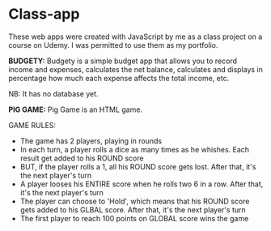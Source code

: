 # Class-app
These web apps were created with JavaScript by me as a class project on a course on Udemy. I was permitted to use them as my portfolio. 

<strong>BUDGETY:</strong> Budgety is a simple budget app that allows you to record income and expenses, calculates the net balance, calculates and displays in percentage how much each expense affects the total income, etc. 

NB: It has no database yet.

<strong>PIG GAME:</strong> Pig Game is an HTML game.

GAME RULES:
- The game has 2 players, playing in rounds
- In each turn, a player rolls a dice as many times as he whishes. Each result get added to his ROUND score
- BUT, if the player rolls a 1, all his ROUND score gets lost. After that, it's the next player's turn
- A player looses his ENTIRE score when he rolls two 6 in a row. After that, it's the next player's turn
- The player can choose to 'Hold', which means that his ROUND score gets added to his GLBAL score. After that, it's the next player's turn
- The first player to reach 100 points on GLOBAL score wins the game
